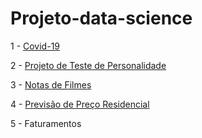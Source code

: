 # Projeto-data-science

1 - <a href="https://github.com/devfabiii/Projeto-data-science/blob/main/Covid19Projeto.ipynb" target="_blank"> Covid-19 </a>

2 - <a href="https://github.com/devfabiii/Projeto-data-science/blob/main/Big_Five_Personality_Test.ipynb" target="_blank">Projeto de Teste de Personalidade </a>

3 - <a href="https://github.com/devfabiii/Projeto-data-science/blob/main/Notas_de_filmes.ipynb" target="_blank">Notas de Filmes </a>

4 - <a href="https://github.com/devfabiii/Projeto-data-science/blob/main/Previsao_de_preco_residencia.ipynb" target="_blank">Previsão de Preço Residencial </a>

5 - Faturamentos
